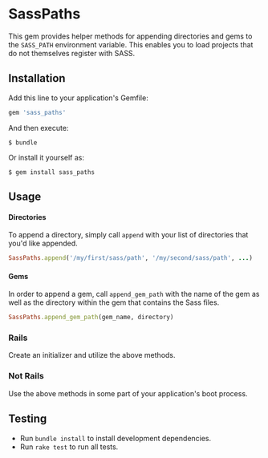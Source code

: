 # SassPaths

This gem provides helper methods for appending directories and gems to the `SASS_PATH` environment variable. This enables you to load
projects that do not themselves register with SASS.

## Installation

Add this line to your application's Gemfile:


```ruby
gem 'sass_paths'
```

And then execute:

```shell
$ bundle
```

Or install it yourself as:

```shell
$ gem install sass_paths
```

## Usage

#### Directories

To append a directory, simply call `append` with your list of directories that
you'd like appended.

```ruby
SassPaths.append('/my/first/sass/path', '/my/second/sass/path', ...)
```

#### Gems

In order to append a gem, call `append_gem_path` with the name of the gem as
well as the directory within the gem that contains the Sass files.

```ruby
SassPaths.append_gem_path(gem_name, directory)
```

### Rails

Create an initializer and utilize the above methods.

### Not Rails

Use the above methods in some part of your application's boot process.

## Testing

* Run `bundle install` to install development dependencies.
* Run `rake test` to run all tests.
